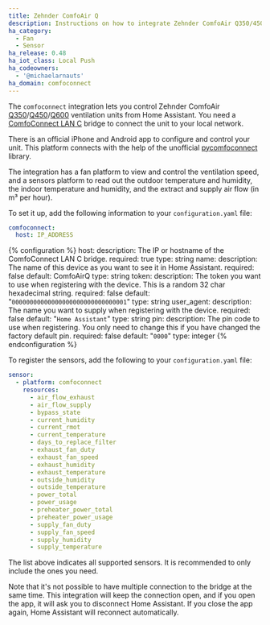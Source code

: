 ```yaml
---
title: Zehnder ComfoAir Q
description: Instructions on how to integrate Zehnder ComfoAir Q350/450/600 ventilation systems into Home Assistant.
ha_category:
  - Fan
  - Sensor
ha_release: 0.48
ha_iot_class: Local Push
ha_codeowners:
  - '@michaelarnauts'
ha_domain: comfoconnect
---
```


The `comfoconnect` integration lets you control Zehnder ComfoAir [Q350](https://www.international.zehnder-systems.com/products-and-systems/comfosystems/zehnder-comfoair-q350-tr)/[Q450](https://www.international.zehnder-systems.com/products-and-systems/comfosystems/zehnder-comfoair-q450-tr)/[Q600](https://www.international.zehnder-systems.com/products-and-systems/comfosystems/zehnder-comfoair-q600-st)
ventilation units from Home Assistant. You need a [ComfoConnect LAN C](https://www.zehnder.co.uk/products-and-systems/comfortable-indoor-ventilation/ms-comfoair-q/ideal-control#node-21233)
bridge to connect the unit to your local network.

There is an official iPhone and Android app to configure and control your unit. This platform connects with the help of
the unofficial [pycomfoconnect](https://github.com/michaelarnauts/comfoconnect) library.

The integration has a fan platform to view and control the ventilation speed, and a sensors platform to read out the outdoor temperature and humidity, the indoor temperature and humidity, and the extract and supply air flow (in m³ per hour).

To set it up, add the following information to your `configuration.yaml` file:

```yaml
comfoconnect:
  host: IP_ADDRESS
```

{% configuration %}
host:
  description: The IP or hostname of the ComfoConnect LAN C bridge.
  required: true
  type: string
name:
  description: The name of this device as you want to see it in Home Assistant.
  required: false
  default: ComfoAirQ
  type: string
token:
  description: The token you want to use when registering with the device. This is a random 32 char hexadecimal string.
  required: false
  default: "`00000000000000000000000000000001`"
  type: string
user_agent:
  description: The name you want to supply when registering with the device.
  required: false
  default: "`Home Assistant`"
  type: string
pin:
  description: The pin code to use when registering. You only need to change this if you have changed the factory default pin.
  required: false
  default: "`0000`"
  type: integer
{% endconfiguration %}

To register the sensors, add the following to your `configuration.yaml` file:

```yaml
sensor:
  - platform: comfoconnect
    resources:
      - air_flow_exhaust
      - air_flow_supply
      - bypass_state
      - current_humidity
      - current_rmot
      - current_temperature
      - days_to_replace_filter
      - exhaust_fan_duty
      - exhaust_fan_speed
      - exhaust_humidity
      - exhaust_temperature
      - outside_humidity
      - outside_temperature
      - power_total
      - power_usage
      - preheater_power_total
      - preheater_power_usage
      - supply_fan_duty
      - supply_fan_speed
      - supply_humidity
      - supply_temperature
```

The list above indicates all supported sensors. It is recommended to only include the ones you need.

<div class='note'>
Note that it's not possible to have multiple connection to the bridge at the same time. This integration will keep the connection open, and if you open the app, it will ask you to disconnect Home Assistant. If you close the app again, Home Assistant will reconnect automatically.
</div>
